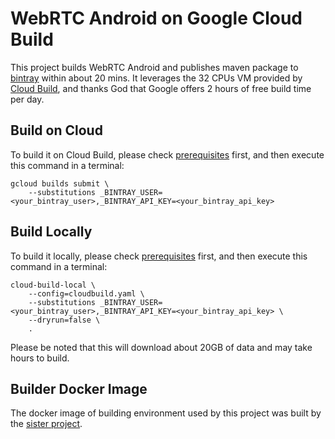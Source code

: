 # WebRTC Android on Google Cloud Build

This project builds WebRTC Android and publishes maven package to [bintray](https://bintray.com) within about 20 mins. It leverages the 32 CPUs VM provided by [Cloud Build](https://cloud.google.com/cloud-build), and thanks God that Google offers 2 hours of free build time per day.

## Build on Cloud

To build it on Cloud Build, please check [prerequisites](https://cloud.google.com/cloud-build/docs/quickstart-build) first, and then execute this command in a terminal:

```shell
gcloud builds submit \
    --substitutions _BINTRAY_USER=<your_bintray_user>,_BINTRAY_API_KEY=<your_bintray_api_key>
```

## Build Locally

To build it locally, please check [prerequisites](https://cloud.google.com/cloud-build/docs/build-debug-locally) first, and then execute this command in a terminal:

```shell
cloud-build-local \
    --config=cloudbuild.yaml \
    --substitutions _BINTRAY_USER=<your_bintray_user>,_BINTRAY_API_KEY=<your_bintray_api_key> \
    --dryrun=false \
    .
```

Please be noted that this will download about 20GB of data and may take hours to build.

## Builder Docker Image

The docker image of building environment used by this project was built by the [sister project](https://github.com/crosstalkio/webrtc-android-builder).
